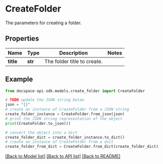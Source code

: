 # CreateFolder
The parameters for creating a folder.

## Properties

Name | Type | Description | Notes
------------ | ------------- | ------------- | -------------
**title** | **str** | The folder title to create. | 

## Example

```python
from docspace-api-sdk.models.create_folder import CreateFolder

# TODO update the JSON string below
json = "{}"
# create an instance of CreateFolder from a JSON string
create_folder_instance = CreateFolder.from_json(json)
# print the JSON string representation of the object
print(CreateFolder.to_json())

# convert the object into a dict
create_folder_dict = create_folder_instance.to_dict()
# create an instance of CreateFolder from a dict
create_folder_from_dict = CreateFolder.from_dict(create_folder_dict)
```
[[Back to Model list]](../README.md#documentation-for-models) [[Back to API list]](../README.md#documentation-for-api-endpoints) [[Back to README]](../README.md)


